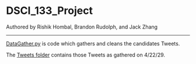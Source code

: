 # DSCI_133_Project

Authored by Rishik Hombal, Brandon Rudolph, and Jack Zhang
***
[DataGather.py](https://github.com/blazepower/DSCI_133_Project/blob/master/DataGather.py) is code which gathers and cleans the candidates Tweets. 

The [Tweets folder](https://github.com/blazepower/DSCI_133_Project/tree/master/Tweets) contains those Tweets as gathered on 4/22/29.

